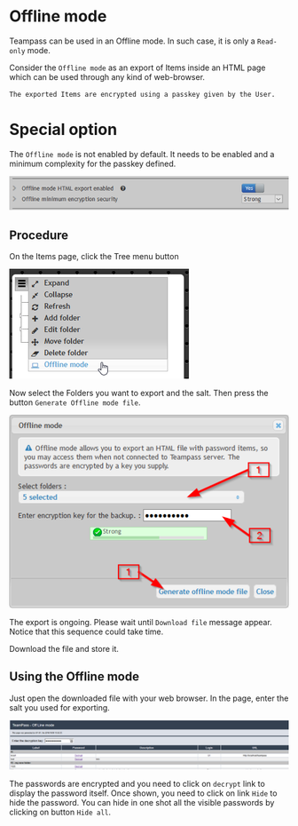 
# Offline mode

Teampass can be used in an Offline mode. In such case, it is only a `Read-only` mode.

Consider the `Offline mode` as an export of Items inside an HTML page which can be used through any kind of web-browser.

	The exported Items are encrypted using a passkey given by the User.
    
# Special option

The `Offline mode` is not enabled by default. It needs to be enabled and a minimum complexity for the passkey defined.

![Screenshot](../img/feat-offline-1.png)

## Procedure

On the Items page, click the Tree menu button

![Screenshot](../img/feat-offline-2.png)

Now select the Folders you want to export and the salt. Then press the button `Generate Offline mode file`.

![Screenshot](../img/feat-offline-3.png)

The export is ongoing. Please wait until `Download file` message appear. Notice that this sequence could take time.

Download the file and store it.

## Using the Offline mode

Just open the downloaded file with your web browser. In the page, enter the salt you used for exporting.

![Screenshot](../img/feat-offline-4.png)

The passwords are encrypted and you need to click on `decrypt` link to display the password itself. Once shown, you need to click on link `Hide` to hide the password. You can hide in one shot all the visible passwords by clicking on button `Hide all`.
